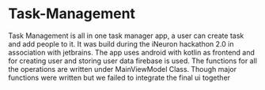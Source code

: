 # Task-Management

Task Management is all in one task manager app, a user can create task and add people to it. It was build during the iNeuron hackathon 2.0 in association
with jetbrains. The app uses android with kotlin as frontend and for creating user and storing user data firebase is used. The functions for all the 
operations are written under MainViewModel Class. Though major functions were written but we failed to integrate the final ui together
